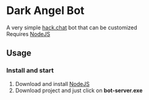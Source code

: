 # Dark Angel Bot

A very simple <a href="https://github.com/AndrewBelt/hack.chat">hack.chat</a> bot that can be customized <br> Requires <a href="https://nodejs.org/en/">NodeJS</a>

## Usage

### Install and start

1. Download and install <a href="https://nodejs.org/en/">NodeJS</a><br>
2. Download project and just click on <strong>bot-server.exe</strong>
